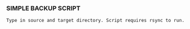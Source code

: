 
### SIMPLE BACKUP SCRIPT

```
Type in source and target directory. Script requires rsync to run.
```